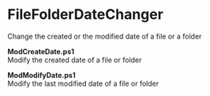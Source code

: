 # FileFolderDateChanger
Change the created or the modified date of a file or a folder

<b>ModCreateDate.ps1</b></br>
Modify the created date of a file or folder

<b>ModModifyDate.ps1</b></br>
Modify the last modified date of a file or folder
